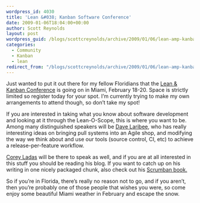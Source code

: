 ```yaml
---
wordpress_id: 4030
title: 'Lean &#038; Kanban Software Conference'
date: 2009-01-06T18:04:00+00:00
author: Scott Reynolds
layout: post
wordpress_guid: /blogs/scottcreynolds/archive/2009/01/06/lean-amp-kanban-software-conference.aspx
categories:
  - Community
  - Kanban
  - lean
redirect_from: "/blogs/scottcreynolds/archive/2009/01/06/lean-amp-kanban-software-conference.aspx/"
---
```

Just wanted to put it out there for my fellow Floridians that the [Lean & Kanban Conference](http://leankanbanconference.com/) is going on in Miami, February 18-20. Space is strictly limited so register today for your spot. I&#8217;m currently trying to make my own arrangements to attend though, so don&#8217;t take my spot! 

If you are interested in taking what you know about software development and looking at it through the Lean-O-Scope, this is where you want to be. Among many distinguished speakers will be [Dave Laribee](http://codebetter.com/blogs/david_laribee/default.aspx), who has really interesting ideas on bringing pull systems into an Agile shop, and modifying the way we think about and use our tools (source control, CI, etc) to achieve a release-per-feature workflow. 

[Corey Ladas](http://leansoftwareengineering.com/) will be there to speak as well, and if you are at all interested in this stuff you should be reading his blog. If you want to catch up on his writing in one nicely packaged chunk, also check out his [Scrumban book.](http://www.lulu.com/content/3864767) 

So if you&#8217;re in Florida, there&#8217;s really no reason not to go, and if you aren&#8217;t, then you&#8217;re probably one of those people that wishes you were, so come enjoy some beautiful Miami weather in February and escape the snow.